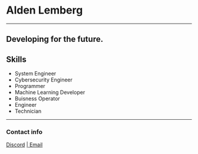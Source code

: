 # Alden Lemberg

<hr>

## Developing for the future.

## Skills

* System Engineer
* Cybersecurity Engineer
* Programmer 
* Machine Learning Developer
* Buisness Operator
* Engineer
* Technician


<hr>

### Contact info

<a href="https://discord.com/users/290565309675339778">Discord</a>
<a href="mailto:aldenlemberg@gmail.com"> | Email</a>

